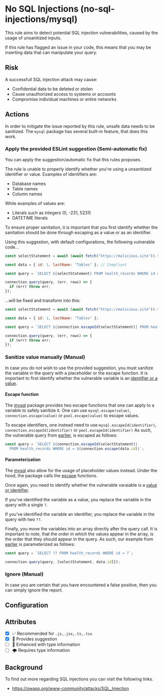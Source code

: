 # No SQL Injections (no-sql-injections/mysql)

This rule aims to detect potential SQL injection vulnerabilities, caused by the usage of unsanitized inputs.

If this rule has flagged an issue in your code, this means that you may be inserting data that can manipulate your query.

## Risk

A successfull SQL injection attack may cause:

- Confidential data to be deleted or stolen
- Cause unauthorized access to systems or accounts
- Compromise individual machines or entire networks

## Actions

In order to mitigate the issue reported by this rule, unsafe data needs to be sanitized. The `mysql` package has several built-in feature, that does this work.

### Apply the provided ESLint suggestion (Semi-automatic fix)

You can apply the suggestion/automatic fix that this rules proposes.

The rule is unable to properly identify whether you're using a unsanitized identifier or value. Examples of identifiers are:

- Database names
- Table names
- Column names

While examples of values are:

- Literals such as integers (0, -231, 5231)
- DATETIME literals

To ensure proper sanitation, it is important that you first identify whether the sanitation should be done through escaping as a value or as an identifier.

Using this suggestion, with default configurations, the following vulnerable code...

```js
const selectStatement = await (await fetch("https://malicious.site")).text(); // Non-compliant

const data = { id: 1, lastName: "Tables" }; // Compliant

const query = `SELECT ${selectStatement} FROM health_records WHERE id = (${data.id})`; 

connection.query(query, (err, rows) => {
  if (err) throw err;
});
```

...will be fixed and transform into this:

```js
const selectStatement = await (await fetch("https://malicious.site")).text();

const data = { id: 1, lastName: "Tables" };

const query = `SELECT ${connection.escapeId(selectStatement)} FROM health_records WHERE id = ${data.id}`; // Compliant

connection.query(query, (err, rows) => {
  if (err) throw err;
});
```

### Sanitize value manually (Manual)

In case you do not wish to use the provided suggestion, you must sanitize the variable in the query with a placeholder or the escape function. It is important to first identify whether the vulnerable variable is an [identifier or a value](#apply-the-provided-eslint-suggestion-semi-automatic-fix).

#### Escape function
The [mysql](https://github.com/mysqljs/mysql#escaping-query-values) package provides two escape functions that one can apply to a variable to safely sanitize it. One can use `mysql.escape(value)`, `connection.escape(value)` or `pool.escape(value)` to escape values.

To escape identifiers, one instead need to use `mysql.escapeId(identifier)`, `connection.escapeId(identifier)` or `pool.escapeId(identifier)` As such, the vulnerable query from [earlier](#apply-the-provided-eslint-suggestion-semi-automatic-fix), is escaped as follows:

```js
const query = `SELECT ${connection.escapeId(selectStatement)} 
  FROM health_records WHERE id = ${connection.escape(data.id)}`;
```

#### Parameterization
The [mysql](https://github.com/mysqljs/mysql#escaping-query-values) also allow for the usage of placeholder values instead. Under the hood, the package calls the [escape](#escape-function) functions.

Once again, you need to identify whether the vulnerable varaiable is a [value or identifier]((#apply-the-provided-eslint-suggestion-semi-automatic-fix)).

If you've identified the variable as a value, you replace the variable in the query with a single `?`.

If you've identified the variable an identifier, you replace the variable in the query with two `??`.

Finally, you move the variables into an array directly after the query call. It is important to note, that the order in which the values appear in the array, is the order that they should appear in the query. As such, our example from [earlier](#apply-the-provided-eslint-suggestion-semi-automatic-fix) is parameterized as follows:

```js
const query = `SELECT ?? FROM health_records WHERE id = ?`;

connection.query(query, [selectStatement, data.id]});
```

### Ignore (Manual)

In case you are certain that you have encountered a false positive, then you can simply ignore the report.

## Configuration

## Attributes

- [X] ✅ Recommended for ```.js,.jsx,.ts,.tsx```
- [X] 🔧 Provides suggestion
- [ ] 💭 Enhanced with type information
- [ ] 🌩 Requires type information

## Background

To find out more regarding SQL injections you can visit the following links.

- <https://owasp.org/www-community/attacks/SQL_Injection>
